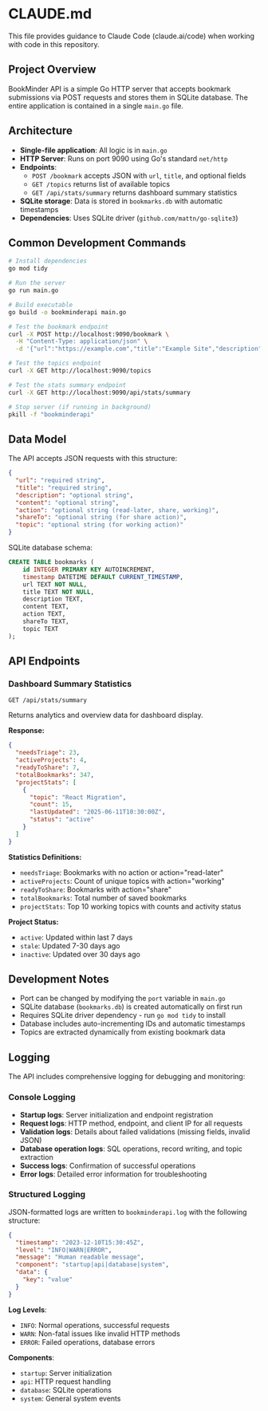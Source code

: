 # CLAUDE.md

This file provides guidance to Claude Code (claude.ai/code) when working with code in this repository.

## Project Overview

BookMinder API is a simple Go HTTP server that accepts bookmark submissions via POST requests and stores them in SQLite database. The entire application is contained in a single `main.go` file.

## Architecture

- **Single-file application**: All logic is in `main.go`
- **HTTP Server**: Runs on port 9090 using Go's standard `net/http`
- **Endpoints**: 
  - `POST /bookmark` accepts JSON with `url`, `title`, and optional fields
  - `GET /topics` returns list of available topics
  - `GET /api/stats/summary` returns dashboard summary statistics
- **SQLite storage**: Data is stored in `bookmarks.db` with automatic timestamps
- **Dependencies**: Uses SQLite driver (`github.com/mattn/go-sqlite3`)

## Common Development Commands

```bash
# Install dependencies
go mod tidy

# Run the server
go run main.go

# Build executable
go build -o bookminderapi main.go

# Test the bookmark endpoint
curl -X POST http://localhost:9090/bookmark \
  -H "Content-Type: application/json" \
  -d '{"url":"https://example.com","title":"Example Site","description":"Test bookmark","action":"read-later"}'

# Test the topics endpoint
curl -X GET http://localhost:9090/topics

# Test the stats summary endpoint
curl -X GET http://localhost:9090/api/stats/summary

# Stop server (if running in background)
pkill -f "bookminderapi"
```

## Data Model

The API accepts JSON requests with this structure:
```json
{
  "url": "required string",
  "title": "required string", 
  "description": "optional string",
  "content": "optional string",
  "action": "optional string (read-later, share, working)",
  "shareTo": "optional string (for share action)",
  "topic": "optional string (for working action)"
}
```

SQLite database schema:
```sql
CREATE TABLE bookmarks (
    id INTEGER PRIMARY KEY AUTOINCREMENT,
    timestamp DATETIME DEFAULT CURRENT_TIMESTAMP,
    url TEXT NOT NULL,
    title TEXT NOT NULL,
    description TEXT,
    content TEXT,
    action TEXT,
    shareTo TEXT,
    topic TEXT
);
```

## API Endpoints

### Dashboard Summary Statistics
```http
GET /api/stats/summary
```

Returns analytics and overview data for dashboard display.

**Response:**
```json
{
  "needsTriage": 23,
  "activeProjects": 4,
  "readyToShare": 7,
  "totalBookmarks": 347,
  "projectStats": [
    {
      "topic": "React Migration",
      "count": 15,
      "lastUpdated": "2025-06-11T10:30:00Z",
      "status": "active"
    }
  ]
}
```

**Statistics Definitions:**
- `needsTriage`: Bookmarks with no action or action="read-later" 
- `activeProjects`: Count of unique topics with action="working"
- `readyToShare`: Bookmarks with action="share"
- `totalBookmarks`: Total number of saved bookmarks
- `projectStats`: Top 10 working topics with counts and activity status

**Project Status:**
- `active`: Updated within last 7 days
- `stale`: Updated 7-30 days ago  
- `inactive`: Updated over 30 days ago

## Development Notes

- Port can be changed by modifying the `port` variable in `main.go`
- SQLite database (`bookmarks.db`) is created automatically on first run
- Requires SQLite driver dependency - run `go mod tidy` to install
- Database includes auto-incrementing IDs and automatic timestamps
- Topics are extracted dynamically from existing bookmark data

## Logging

The API includes comprehensive logging for debugging and monitoring:

### Console Logging
- **Startup logs**: Server initialization and endpoint registration
- **Request logs**: HTTP method, endpoint, and client IP for all requests
- **Validation logs**: Details about failed validations (missing fields, invalid JSON)
- **Database operation logs**: SQL operations, record writing, and topic extraction
- **Success logs**: Confirmation of successful operations
- **Error logs**: Detailed error information for troubleshooting

### Structured Logging
JSON-formatted logs are written to `bookminderapi.log` with the following structure:
```json
{
  "timestamp": "2023-12-10T15:30:45Z",
  "level": "INFO|WARN|ERROR",
  "message": "Human readable message",
  "component": "startup|api|database|system",
  "data": {
    "key": "value"
  }
}
```

**Log Levels**:
- `INFO`: Normal operations, successful requests
- `WARN`: Non-fatal issues like invalid HTTP methods
- `ERROR`: Failed operations, database errors

**Components**:
- `startup`: Server initialization
- `api`: HTTP request handling
- `database`: SQLite operations
- `system`: General system events